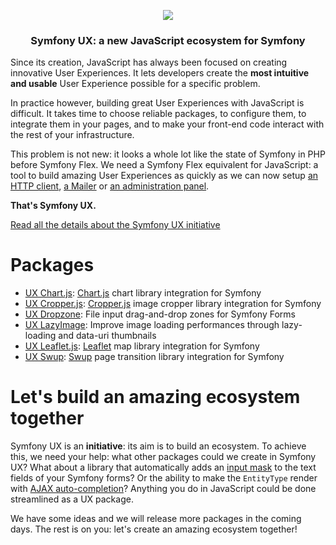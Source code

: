 <p align="center"><a href="https://symfony.com" target="_blank">
    <img src="https://symfony.com/logos/symfony_black_02.svg">
</a></p>

<h3 align="center">
    Symfony UX: a new JavaScript ecosystem for Symfony
</h3>

Since its creation, JavaScript has always been focused on creating innovative User
Experiences. It lets developers create the **most intuitive and usable** User
Experience possible for a specific problem.

In practice however, building great User Experiences with JavaScript is difficult.
It takes time to choose reliable packages, to configure them, to integrate them
in your pages, and to make your front-end code interact with the rest of your
infrastructure.

This problem is not new: it looks a whole lot like the state of Symfony in PHP
before Symfony Flex. We need a Symfony Flex equivalent for JavaScript: a tool to
build amazing User Experiences as quickly as we can now setup
[an HTTP client](https://symfony.com/doc/current/http_client.html),
[a Mailer](https://symfony.com/doc/current/mailer.html) or
[an administration panel](https://symfony.com/doc/current/bundles/EasyAdminBundle/index.html).

**That's Symfony UX.**

[Read all the details about the Symfony UX initiative](https://symfony.com/ux)

# Packages

-   [UX Chart.js](https://github.com/symfony/ux-chartjs):
    [Chart.js](https://www.chartjs.org/) chart library integration for Symfony
-   [UX Cropper.js](https://github.com/symfony/ux-cropperjs):
    [Cropper.js](https://fengyuanchen.github.io/cropperjs/) image cropper library integration for Symfony
-   [UX Dropzone](https://github.com/symfony/ux-dropzone):
    File input drag-and-drop zones for Symfony Forms
-   [UX LazyImage](https://github.com/symfony/ux-lazy-image):
    Improve image loading performances through lazy-loading and data-uri thumbnails
-   [UX Leaflet.js](https://github.com/symfony/ux-leafletjs):
    [Leaflet](https://leafletjs.com/) map library integration for Symfony
-   [UX Swup](https://github.com/symfony/ux-swup):
    [Swup](https://swup.js.org/) page transition library integration for Symfony

# Let's build an amazing ecosystem together

Symfony UX is an **initiative**: its aim is to build an ecosystem. To achieve this,
we need your help: what other packages could we create in Symfony UX? What about a
library that automatically adds an [input mask](https://imask.js.org/) to the text
fields of your Symfony forms? Or the ability to make the `EntityType` render with
[AJAX auto-completion](https://tarekraafat.github.io/autoComplete.js)? Anything you
do in JavaScript could be done streamlined as a UX package.

We have some ideas and we will release more packages in the coming days. The rest
is on you: let's create an amazing ecosystem together!
